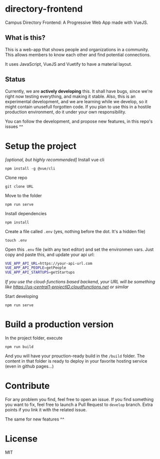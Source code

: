 # directory-frontend
Campus Directory Frontend: A Progressive Web App made with VueJS.

## What is this?
This is a web-app that shows people and organizations in a community. This allows members to know each other and find potential connections.

It uses JavaScript, VueJS and Vuetify to have a material layout.

## Status
Currently, we are **actively developing** this. It shall have bugs, since we're right now testing everything, and making it stable. Also, this is an experimental development, and we are learning while we develop, so it might contain unusefull forgotten code. If you plan to use this in a hostile production environment, do it under your own responsibility.

You can follow the development, and propose new features, in this repo's issues ^^

# Setup the project
*[optional, but highly recommended]* Install vue cli
```
npm install -g @vue/cli
```
Clone repo
```
git clone URL
```
Move to the folder
```
npm run serve
```
Install dependencies
```
npm install
```
Create a file called `.env` (yes, nothing before the dot. It's a hidden file)
```
touch .env
```
Open this `.env` file (with any text editor) and set the environmen vars. Just copy and paste this, and update your api url:
```bash
VUE_APP_API_URL=https://your-api-url.com
VUE_APP_API_PEOPLE=getPeople
VUE_APP_API_STARTUPS=getStartups
```
*If you use the cloud-functions based backend, your URL will be something like https://us-central1-projectID.cloudfunctions.net or similar*

Start developing
```
npm run serve
```

# Build a production version
In the project folder, execute
```
npm run build
```
And you will have your prouction-ready build in the `/build` folder. The content in that folder is ready to deploy in your favorite hosting service (even in github pages...)

# Contribute
For any problem you find, feel free to open an issue. If you find something you want to fix, feel free to launch a Pull Request to `develop` branch. Extra points if you link it with the related issue.

The same for new features ^^

# License
MIT
